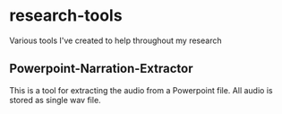research-tools
==============

Various tools I've created to help throughout my research

Powerpoint-Narration-Extractor
------------------------------
This is a tool for extracting the audio from a Powerpoint file. All audio is stored as single wav file.
